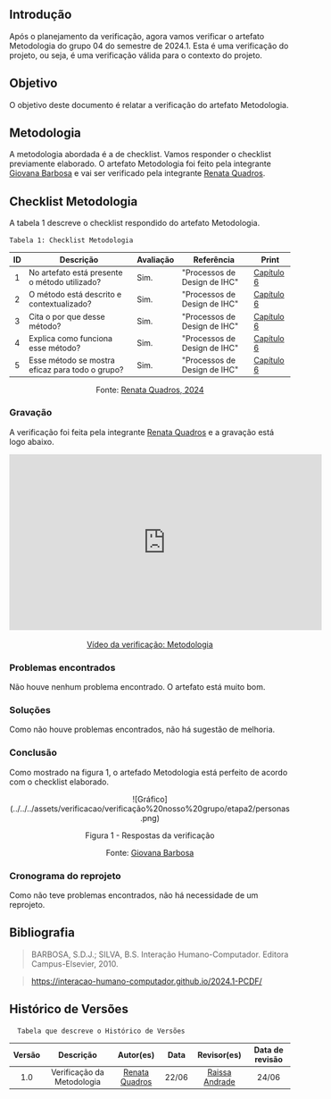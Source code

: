 ## Introdução
Após o planejamento da verificação, agora vamos verificar o artefato Metodologia do grupo 04 do semestre de 2024.1. Esta é uma verificação do projeto, ou seja, é uma verificação válida para o contexto do projeto.

## Objetivo 
O objetivo deste documento é relatar a verificação do artefato Metodologia.

## Metodologia
A metodologia abordada é a de checklist. Vamos responder o checklist previamente elaborado. O artefato Metodologia foi feito pela integrante [Giovana Barbosa](https://github.com/gio221) e vai ser verificado pela integrante [Renata Quadros](https://github.com/Renatinha28).

## Checklist Metodologia
A tabela 1 descreve o checklist respondido do artefato Metodologia.

    Tabela 1: Checklist Metodologia
| ID | Descrição | Avaliação | Referência | Print |
| :----: | --------- | ---------- | ----------- | ------- |
| 1 | No artefato está presente o método utilizado? | Sim. |"Processos de Design de IHC" | [Capítulo 6](image-4.png) |
| 2 | O método está descrito e contextualizado? | Sim. | "Processos de Design de IHC" | [Capítulo 6](image-4.png) |
| 3 | Cita o por que desse método? | Sim. | "Processos de Design de IHC" | [Capítulo 6](image-4.png) |
| 4 | Explica como funciona esse método? | Sim. | "Processos de Design de IHC" | [Capítulo 6](image-4.png) |
| 5 | Esse método se mostra eficaz para todo o grupo? | Sim. | "Processos de Design de IHC" | [Capítulo 6](image-4.png) |

<center> <p>Fonte: <a href="https://github.com/Renatinha28">Renata Quadros, 2024</a></p></center>

### Gravação
A verificação foi feita pela integrante [Renata Quadros](https://github.com/Renatinha28) e a gravação está logo abaixo.

<p style="text-align: center">
    <iframe width="560" height="315" src="https://www.youtube.com/embed/IlB7p35lAIk" title="YouTube video player" frameborder="0" allow="accelerometer; autoplay; clipboard-write; encrypted-media; gyroscope; picture-in-picture; web-share" referrerpolicy="strict-origin-when-cross-origin" allowfullscreen></iframe>
</p>
<p style="text-align: center">
    <a href="https://www.youtube.com/watch?v=IlB7p35lAIk" target="_blank">Vídeo da verificação: Metodologia </a>
</p>

### Problemas encontrados
Não houve nenhum problema encontrado. O artefato está muito bom.

### Soluções
Como não houve problemas encontrados, não há sugestão de melhoria.

### Conclusão
Como mostrado na figura 1, o artefado Metodologia está perfeito de acordo com o checklist elaborado.
<center>
![Gráfico](../../../assets/verificacao/verificação%20nosso%20grupo/etapa2/personas.png)
<div align="center">
<p> Figura 1 - Respostas da verificação </p>
 <center>  <p>Fonte: <a href="https://github.com/gio221">Giovana Barbosa</a></p></center>        
</div></center>

### Cronograma do reprojeto
Como não teve problemas encontrados, não há necessidade de um reprojeto.

## Bibliografia
> BARBOSA, S.D.J.; SILVA, B.S. Interação Humano-Computador. Editora Campus-Elsevier, 2010.

> https://interacao-humano-computador.github.io/2024.1-PCDF/

## Histórico de Versões
      Tabela que descreve o Histórico de Versões

|     Versão       |     Descrição      |      Autor(es)      | Data           |  Revisor(es)          |Data de revisão|
| :----------------------------------------------------------: | :-------------------------------: | :-------------------------------------------------: | :-------------------------------: |  :-------------------------------: | :-------------------------------: |
| 1.0 | Verificação da Metodologia| [Renata Quadros](https://github.com/Renatinha28)  | 22/06 | [Raissa Andrade](https://github.com/RaissaAndradeS) | 24/06